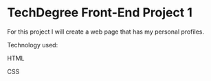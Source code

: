 # TechDegree Front-End Project 1

For this project I will create a web page that has my personal profiles.

Technology used:

HTML

CSS
